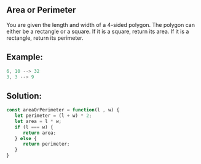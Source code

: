 
## Area or Perimeter

You are given the length and width of a 4-sided polygon. The polygon can either be a rectangle or a square.
If it is a square, return its area. If it is a rectangle, return its perimeter.

## Example:

```javascript
6, 10 --> 32
3, 3 --> 9
```


## Solution:

```javascript
const areaOrPerimeter = function(l , w) {
   let perimeter = (l + w) * 2;
   let area = l * w;
   if (l === w) {
      return area;
   } else {
      return perimeter;
   }
}
```


